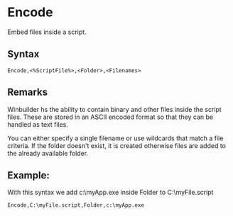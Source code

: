 # Encode #

Embed files inside a script.

## Syntax ##
```
Encode,<%ScriptFile%>,<Folder>,<Filenames> 
```

## Remarks ##
Winbuilder hs the ability to contain binary and other files inside the script files. These are stored in an ASCII encoded format so that they can be handled as text files.

You can either specify a single filename or use wildcards that match a file criteria. If the folder doesn't exist, it is created otherwise files are added to the already available folder.

## Example: ##
With this syntax we add c:\myApp.exe inside Folder to C:\myFile.script
```
Encode,C:\myFile.script,Folder,c:\myApp.exe 
```